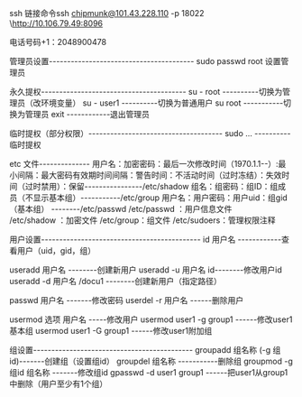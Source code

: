 ssh 链接命令ssh chipmunk@101.43.228.110 -p 18022
\http://10.106.79.49:8096

电话号码+1：2048900478

管理员设置----------------------------------------
sudo passwd root 设置管理员

永久提权----------------------------------------
su - root ----------切换为管理员（改环境变量）
su - user1 ----------切换为普通用户
su root -----------切换为管理员
exit ------------退出管理员

临时提权（部分权限）-------------------------------------
sudo ... ----------临时提权

etc 文件--------------
用户名：加密密码：最后一次修改时间（1970.1.1--）:最小间隔：最大密码有效期时间间隔：警告时间：不活动时间（过时冻结）：失效时间（过时禁用）：保留----------------/etc/shadow
组名：组密码：组ID：组成员（不显示基本组）-----------/etc/group
用户名：用户密码：用户uid：组gid（基本组） --------/etc/passwd
/etc/passwd ：用户信息文件  
/etc/shadow ：加密文件
/etc/group：组文件
/etc/sudoers：管理权限注释

用户设置--------------------------------------------
id 用户名 ------------查看用户（uid，gid，组）

useradd 用户名 --------创建新用户
useradd -u 用户名  id--------修改用户id
useradd -d 用户名  /docu1 --------创建新用户（指定路径）

passwd 用户名 -------修改密码
userdel -r 用户名 ------删除用户

usermod  选项 用户名 -----修改用户
usermod user1 -g group1 ------修改user1基本组
usermod user1 -G group1 ------修改user1附加组

组设置--------------------------------------------
groupadd 组名称 (-g 组id)-------创建组（设置组id）
groupdel 组名称  -----------删除组
groupmod -g 组id 组名称 -------修改组id
gpasswd -d user1 group1 ------把user1从group1中删除（用户至少有1个组）
